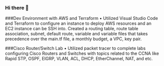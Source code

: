 ### Hi there 👋

###Dev Environment with AWS and Terraform
•	Utilized Visual Studio Code and Terraform to configure an instance to deploy AWS resources and an EC2 instance can be SSH into. Created a routing table, route table association, subnet, default route, variable and variable files that takes precedence over the main.tf file, a monthly budget, a VPC, key pair.

###Cisco Router/Switch Lab
•	Utilized packet tracer to complete labs configuring Cisco Routers and Switches with topics related to the CCNA like Rapid STP, OSPF, EIGRP, VLAN, ACL, DHCP, EtherChannel, NAT, and etc.
